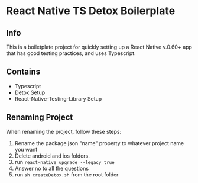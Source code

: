 # React Native TS Detox Boilerplate

## Info

This is a boiletplate project for quickly setting up a React Native v.0.60+ app that has good testing practices, and uses Typescript.

## Contains

-   Typescript
-   Detox Setup
-   React-Native-Testing-Library Setup

## Renaming Project

When renaming the project, follow these steps:

1. Rename the package.json "name" property to whatever project name you want
2. Delete android and ios folders.
3. run `react-native upgrade --legacy true`
4. Answer no to all the questions
5. run `sh createDetox.sh` from the root folder
